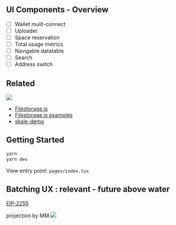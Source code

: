 ## UI Components - Overview

- [ ] Wallet mulit-connect
- [ ] Uploader
- [ ] Space reservation 
- [ ] Total usage metrics
- [ ] Navigable datatable
- [ ] Search
- [ ] Address switch

## Related

![](https://lh4.googleusercontent.com/L7QDeVkbeC3ps2OIynXJCspjsrTUJHsEGIdL_0q0IjIVfoztd9T5dnGyEGvvJotH6dBrhr7czgMdpiWrmneYcwpBk8t2GULhl4FxdN2CAw6IkvGcUdGLiAix7uVes0dGR1tGNPC-)

- [Filestorage.js](https://github.com/skalenetwork/filestorage.js)
- [Filestorage.js examples](https://docs.skale.network/filestorage.js/1.0.x/) 
- [skale-demo](https://github.com/skalenetwork/skale-demo/tree/master/file-storage)


## Getting Started

```bash
yarn
yarn dev
```

View entry point: `pages/index.tsx`

## Batching UX : relevant - future above water

[EIP-2255](https://eips.ethereum.org/EIPS/eip-2255)

projection by MM
![](https://pbs.twimg.com/media/EIKULr5XsAASISn?format=jpg)